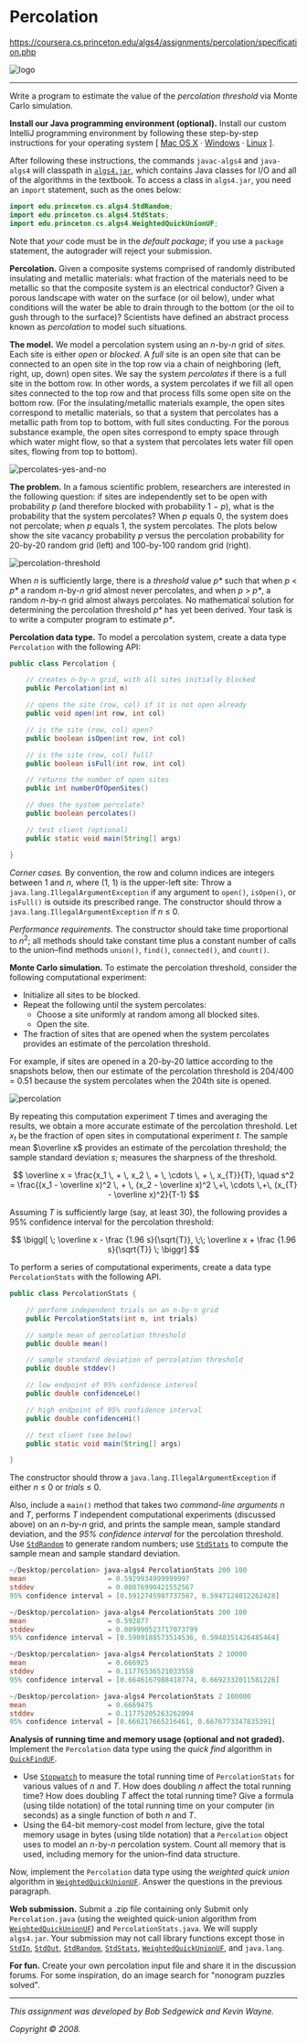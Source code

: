 # Percolation

https://coursera.cs.princeton.edu/algs4/assignments/percolation/specification.php

![logo](Images/logo.png)

------

Write a program to estimate the value of the *percolation threshold* via Monte Carlo simulation.

**Install our Java programming environment (optional).** Install our custom IntelliJ programming environment by following these step-by-step instructions for your operating system [ [Mac OS X](https://lift.cs.princeton.edu/java/mac) · [Windows](https://lift.cs.princeton.edu/java/windows) · [Linux](https://lift.cs.princeton.edu/java/linux) ].

After following these instructions, the commands `javac-algs4` and `java-algs4` will classpath in [`algs4.jar`](https://algs4.cs.princeton.edu/code/algs4.jar), which contains Java classes for I/O and all of the algorithms in the textbook. To access a class in `algs4.jar`, you need an `import` statement, such as the ones below:

```java
import edu.princeton.cs.algs4.StdRandom;
import edu.princeton.cs.algs4.StdStats;
import edu.princeton.cs.algs4.WeightedQuickUnionUF;
```

Note that *your* code must be in the *default package*; if you use a `package` statement, the autograder will reject your submission.

**Percolation.** Given a composite systems comprised of randomly distributed insulating and metallic materials: what fraction of the materials need to be metallic so that the composite system is an electrical conductor? Given a porous landscape with water on the surface (or oil below), under what conditions will the water be able to drain through to the bottom (or the oil to gush through to the surface)? Scientists have defined an abstract process known as *percolation* to model such situations.

**The model.** We model a percolation system using an *n*-by-*n* grid of *sites*. Each site is either *open* or *blocked*. A *full* site is an open site that can be connected to an open site in the top row via a chain of neighboring (left, right, up, down) open sites. We say the system *percolates* if there is a full site in the bottom row. In other words, a system percolates if we fill all open sites connected to the top row and that process fills some open site on the bottom row. (For the insulating/metallic materials example, the open sites correspond to metallic materials, so that a system that percolates has a metallic path from top to bottom, with full sites conducting. For the porous substance example, the open sites correspond to empty space through which water might flow, so that a system that percolates lets water fill open sites, flowing from top to bottom).

![percolates-yes-and-no](Images/percolates-yes-and-no.png)

**The problem.** In a famous scientific problem, researchers are interested in the following question: if sites are independently set to be open with probability *p* (and therefore blocked with probability 1 − *p*), what is the probability that the system percolates? When *p* equals 0, the system does not percolate; when *p* equals 1, the system percolates. The plots below show the site vacancy probability *p* versus the percolation probability for 20-by-20 random grid (left) and 100-by-100 random grid (right).

![percolation-threshold](Images/percolation-threshold.png)

When *n* is sufficiently large, there is a *threshold* value *p\** such that when *p* < *p\** a random *n*-by-*n* grid almost never percolates, and when *p* > *p\**, a random *n*-by-*n* grid almost always percolates. No mathematical solution for determining the percolation threshold *p\** has yet been derived. Your task is to write a computer program to estimate *p\**.

**Percolation data type.** To model a percolation system, create a data type `Percolation` with the following API:

```java
public class Percolation {

    // creates n-by-n grid, with all sites initially blocked
    public Percolation(int n)

    // opens the site (row, col) if it is not open already
    public void open(int row, int col)

    // is the site (row, col) open?
    public boolean isOpen(int row, int col)

    // is the site (row, col) full?
    public boolean isFull(int row, int col)

    // returns the number of open sites
    public int numberOfOpenSites()

    // does the system percolate?
    public boolean percolates()

    // test client (optional)
    public static void main(String[] args)

}
```

*Corner cases.*  By convention, the row and column indices are integers between 1 and *n*, where (1, 1) is the upper-left site: Throw a `java.lang.IllegalArgumentException` if any argument to `open()`, `isOpen()`, or `isFull()` is outside its prescribed range. The constructor should throw a `java.lang.IllegalArgumentException` if *n* ≤ 0.

*Performance requirements.*  The constructor should take time proportional to *n*<sup>2</sup>; all methods should take constant time plus a constant number of calls to the union–find methods `union()`, `find()`, `connected()`, and `count()`.

**Monte Carlo simulation.** To estimate the percolation threshold, consider the following computational experiment:

- Initialize all sites to be blocked.
- Repeat the following until the system percolates:
  - Choose a site uniformly at random among all blocked sites.
  - Open the site.
- The fraction of sites that are opened when the system percolates provides an estimate of the percolation threshold.

For example, if sites are opened in a 20-by-20 lattice according to the snapshots below, then our estimate of the percolation threshold is 204/400 = 0.51 because the system percolates when the 204th site is opened.

![percolation](Images/percolation.png)

By repeating this computation experiment *T* times and averaging the results, we obtain a more accurate estimate of the percolation threshold. Let *x<sub>t</sub>* be the fraction of open sites in computational experiment *t*. The sample mean $\overline x$ provides an estimate of the percolation threshold; the sample standard deviation *s*; measures the sharpness of the threshold.

$$
\overline x = \frac{x_1 \, + \, x_2 \, + \, \cdots \, + \, x_{T}}{T},
\quad s^2 = \frac{(x_1 - \overline x)^2 \, + \, (x_2 - \overline x)^2 \,+\, \cdots \,+\, (x_{T} - \overline x)^2}{T-1}
$$

Assuming *T* is sufficiently large (say, at least 30), the following provides a 95% confidence interval for the percolation threshold:

$$
\biggl[ \; \overline x - \frac {1.96 s}{\sqrt{T}}, \;\;
\overline x + \frac {1.96 s}{\sqrt{T}} \; \biggr]
$$

To perform a series of computational experiments, create a data type `PercolationStats` with the following API.

```java
public class PercolationStats {

    // perform independent trials on an n-by-n grid
    public PercolationStats(int n, int trials)

    // sample mean of percolation threshold
    public double mean()

    // sample standard deviation of percolation threshold
    public double stddev()

    // low endpoint of 95% confidence interval
    public double confidenceLo()

    // high endpoint of 95% confidence interval
    public double confidenceHi()

    // test client (see below)
    public static void main(String[] args)

}
```

The constructor should throw a `java.lang.IllegalArgumentException` if either *n* ≤ 0 or *trials* ≤ 0.

Also, include a `main()` method that takes two *command-line arguments* *n* and *T*, performs *T* independent computational experiments (discussed above) on an *n*-by-*n* grid, and prints the sample mean, sample standard deviation, and the *95% confidence interval* for the percolation threshold. Use [`StdRandom`](https://algs4.cs.princeton.edu/code/javadoc/edu/princeton/cs/algs4/StdRandom.html) to generate random numbers; use [`StdStats`](https://algs4.cs.princeton.edu/code/javadoc/edu/princeton/cs/algs4/StdStats.html) to compute the sample mean and sample standard deviation.

```powershell
~/Desktop/percolation> java-algs4 PercolationStats 200 100
mean                    = 0.5929934999999997
stddev                  = 0.00876990421552567
95% confidence interval = [0.5912745987737567, 0.5947124012262428]

~/Desktop/percolation> java-algs4 PercolationStats 200 100
mean                    = 0.592877
stddev                  = 0.009990523717073799
95% confidence interval = [0.5909188573514536, 0.5948351426485464]

~/Desktop/percolation> java-algs4 PercolationStats 2 10000
mean                    = 0.666925
stddev                  = 0.11776536521033558
95% confidence interval = [0.6646167988418774, 0.6692332011581226]

~/Desktop/percolation> java-algs4 PercolationStats 2 100000
mean                    = 0.6669475
stddev                  = 0.11775205263262094
95% confidence interval = [0.666217665216461, 0.6676773347835391]
```

**Analysis of running time and memory usage (optional and not graded).** Implement the `Percolation` data type using the *quick find* algorithm in [`QuickFindUF`](https://algs4.cs.princeton.edu/code/javadoc/edu/princeton/cs/algs4/QuickFindUF.html).

- Use [`Stopwatch`](https://algs4.cs.princeton.edu/code/javadoc/edu/princeton/cs/algs4/Stopwatch.html) to measure the total running time of `PercolationStats` for various values of *n* and *T*. How does doubling *n* affect the total running time? How does doubling *T* affect the total running time? Give a formula (using tilde notation) of the total running time on your computer (in seconds) as a single function of both *n* and *T*.
- Using the 64-bit memory-cost model from lecture, give the total memory usage in bytes (using tilde notation) that a `Percolation` object uses to model an *n*-by-*n* percolation system. Count all memory that is used, including memory for the union–find data structure.

Now, implement the `Percolation` data type using the *weighted quick union* algorithm in [`WeightedQuickUnionUF`](https://algs4.cs.princeton.edu/code/javadoc/edu/princeton/cs/algs4/WeightedQuickUnionUF.html). Answer the questions in the previous paragraph.

**Web submission.** Submit a .zip file containing only Submit only `Percolation.java` (using the weighted quick-union algorithm from [`WeightedQuickUnionUF`](https://algs4.cs.princeton.edu/code/javadoc/edu/princeton/cs/algs4/WeightedQuickUnionUF.html)) and `PercolationStats.java`. We will supply `algs4.jar`. Your submission may not call library functions except those in [`StdIn`](https://algs4.cs.princeton.edu/code/javadoc/edu/princeton/cs/algs4/StdIn.html), [`StdOut`](https://algs4.cs.princeton.edu/code/javadoc/edu/princeton/cs/algs4/StdOut.html), [`StdRandom`](https://algs4.cs.princeton.edu/code/javadoc/edu/princeton/cs/algs4/StdRandom.html), [`StdStats`](https://algs4.cs.princeton.edu/code/javadoc/edu/princeton/cs/algs4/StdStats.html), [`WeightedQuickUnionUF`](https://algs4.cs.princeton.edu/code/javadoc/edu/princeton/cs/algs4/WeightedQuickUnionUF.html), and `java.lang`.

**For fun.** Create your own percolation input file and share it in the discussion forums. For some inspiration, do an image search for "nonogram puzzles solved".

------

*This assignment was developed by Bob Sedgewick and Kevin Wayne.*

*Copyright © 2008.*